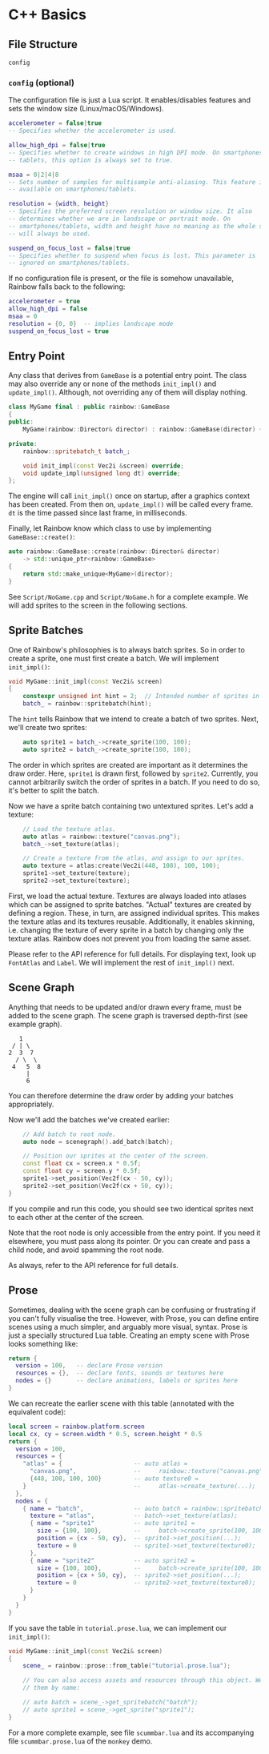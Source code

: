 # C++ Basics

## File Structure

	config

### `config` (optional)

The configuration file is just a Lua script. It enables/disables features and
sets the window size (Linux/macOS/Windows).

```lua
accelerometer = false|true
-- Specifies whether the accelerometer is used.

allow_high_dpi = false|true
-- Specifies whether to create windows in high DPI mode. On smartphones and
-- tablets, this option is always set to true.

msaa = 0|2|4|8
-- Sets number of samples for multisample anti-aliasing. This feature is not
-- available on smartphones/tablets.

resolution = {width, height}
-- Specifies the preferred screen resolution or window size. It also
-- determines whether we are in landscape or portrait mode. On
-- smartphones/tablets, width and height have no meaning as the whole screen
-- will always be used.

suspend_on_focus_lost = false|true
-- Specifies whether to suspend when focus is lost. This parameter is
-- ignored on smartphones/tablets.
```

If no configuration file is present, or the file is somehow unavailable, Rainbow
falls back to the following:

```lua
accelerometer = true
allow_high_dpi = false
msaa = 0
resolution = {0, 0}  -- implies landscape mode
suspend_on_focus_lost = true
```

## Entry Point

Any class that derives from `GameBase` is a potential entry point. The class may
also override any or none of the methods `init_impl()` and `update_impl()`.
Although, not overriding any of them will display nothing.

```c++
class MyGame final : public rainbow::GameBase
{
public:
    MyGame(rainbow::Director& director) : rainbow::GameBase(director) {}

private:
    rainbow::spritebatch_t batch_;

    void init_impl(const Vec2i &screen) override;
    void update_impl(unsigned long dt) override;
};
```

The engine will call `init_impl()` once on startup, after a graphics context has
been created. From then on, `update_impl()` will be called every frame. `dt` is
the time passed since last frame, in milliseconds.

Finally, let Rainbow know which class to use by implementing
`GameBase::create()`:

```c++
auto rainbow::GameBase::create(rainbow::Director& director)
    -> std::unique_ptr<rainbow::GameBase>
{
    return std::make_unique<MyGame>(director);
}
```

See `Script/NoGame.cpp` and `Script/NoGame.h` for a complete example. We will
add sprites to the screen in the following sections.

## Sprite Batches

One of Rainbow's philosophies is to always batch sprites. So in order to create
a sprite, one must first create a batch. We will implement `init_impl()`:

```c++
void MyGame::init_impl(const Vec2i& screen)
{
    constexpr unsigned int hint = 2;  // Intended number of sprites in batch
    batch_ = rainbow::spritebatch(hint);
```

The `hint` tells Rainbow that we intend to create a batch of two sprites. Next,
we'll create two sprites:

```c++
    auto sprite1 = batch_->create_sprite(100, 100);
    auto sprite2 = batch_->create_sprite(100, 100);
```

The order in which sprites are created are important as it determines the draw
order. Here, `sprite1` is drawn first, followed by `sprite2`. Currently, you
cannot arbitrarily switch the order of sprites in a batch. If you need to do so,
it's better to split the batch.

Now we have a sprite batch containing two untextured sprites. Let's add a
texture:

```c++
    // Load the texture atlas.
    auto atlas = rainbow::texture("canvas.png");
    batch_->set_texture(atlas);

    // Create a texture from the atlas, and assign to our sprites.
    auto texture = atlas:create(Vec2i(448, 108), 100, 100);
    sprite1->set_texture(texture);
    sprite2->set_texture(texture);
```

First, we load the actual texture. Textures are always loaded into atlases which
can be assigned to sprite batches. "Actual" textures are created by defining a
region. These, in turn, are assigned individual sprites. This makes the texture
atlas and its textures reusable. Additionally, it enables skinning, i.e.
changing the texture of every sprite in a batch by changing only the texture
atlas. Rainbow does not prevent you from loading the same asset.

Please refer to the API reference for full details. For displaying text, look up
`FontAtlas` and `Label`. We will implement the rest of `init_impl()` next.

## Scene Graph

Anything that needs to be updated and/or drawn every frame, must be added to
the scene graph. The scene graph is traversed depth-first (see example graph).

	   1
	 / | \
	2  3  7
	  / \  \
	 4   5  8
	     |
	     6

You can therefore determine the draw order by adding your batches appropriately.

Now we'll add the batches we've created earlier:

```c++
    // Add batch to root node.
    auto node = scenegraph().add_batch(batch);

    // Position our sprites at the center of the screen.
    const float cx = screen.x * 0.5f;
    const float cy = screen.y * 0.5f;
    sprite1->set_position(Vec2f(cx - 50, cy));
    sprite2->set_position(Vec2f(cx + 50, cy));
}
```

If you compile and run this code, you should see two identical sprites next to
each other at the center of the screen.

Note that the root node is only accessible from the entry point. If you need it
elsewhere, you must pass along its pointer. Or you can create and pass a child
node, and avoid spamming the root node.

As always, refer to the API reference for full details.

## Prose

Sometimes, dealing with the scene graph can be confusing or frustrating if you
can't fully visualise the tree. However, with Prose, you can define entire
scenes using a much simpler, and arguably more visual, syntax. Prose is just a
specially structured Lua table. Creating an empty scene with Prose looks
something like:

```lua
return {
  version = 100,   -- declare Prose version
  resources = {},  -- declare fonts, sounds or textures here
  nodes = {}       -- declare animations, labels or sprites here
}
```

We can recreate the earlier scene with this table (annotated with the equivalent
code):

```lua
local screen = rainbow.platform.screen
local cx, cy = screen.width * 0.5, screen.height * 0.5
return {
  version = 100,
  resources = {
    "atlas" = {                    -- auto atlas =
      "canvas.png",                --     rainbow::texture("canvas.png");
      {448, 108, 100, 100}         -- auto texture0 =
    }                              --     atlas->create_texture(...);
  },
  nodes = {
    { name = "batch",              -- auto batch = rainbow::spritebatch(2);
      texture = "atlas",           -- batch->set_texture(atlas);
      { name = "sprite1"           -- auto sprite1 =
        size = {100, 100},         --     batch->create_sprite(100, 100);
        position = {cx - 50, cy},  -- sprite1->set_position(...);
        texture = 0                -- sprite1->set_texture(texture0);
      },
      { name = "sprite2"           -- auto sprite2 =
        size = {100, 100},         --     batch->create_sprite(100, 100);
        position = {cx + 50, cy},  -- sprite2->set_position(...);
        texture = 0                -- sprite2->set_texture(texture0);
      }
    }
  }
}
```

If you save the table in `tutorial.prose.lua`, we can implement our
`init_impl()`:

```c++
void MyGame::init_impl(const Vec2i& screen)
{
    scene_ = rainbow::prose::from_table("tutorial.prose.lua");

    // You can also access assets and resources through this object. We retrieve
    // them by name:

    // auto batch = scene_->get_spritebatch("batch");
    // auto sprite1 = scene_->get_sprite("sprite1");
}
```

For a more complete example, see file `scummbar.lua` and its accompanying file
`scummbar.prose.lua` of the `monkey` demo.
